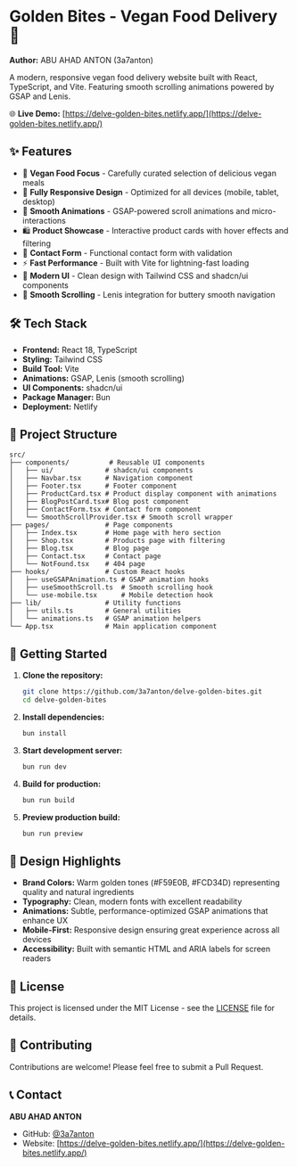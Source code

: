 # Golden Bites - Vegan Food Delivery 🌱

**Author:** ABU AHAD ANTON (3a7anton)

A modern, responsive vegan food delivery website built with React, TypeScript, and Vite. Featuring smooth scrolling animations powered by GSAP and Lenis.

🌐 **Live Demo:** [https://delve-golden-bites.netlify.app/](https://delve-golden-bites.netlify.app/)

## ✨ Features

- 🌱 **Vegan Food Focus** - Carefully curated selection of delicious vegan meals
- 📱 **Fully Responsive Design** - Optimized for all devices (mobile, tablet, desktop)
- 🌟 **Smooth Animations** - GSAP-powered scroll animations and micro-interactions
- 🛍️ **Product Showcase** - Interactive product cards with hover effects and filtering
- 📝 **Contact Form** - Functional contact form with validation
- ⚡ **Fast Performance** - Built with Vite for lightning-fast loading
- 🎨 **Modern UI** - Clean design with Tailwind CSS and shadcn/ui components
- 🚀 **Smooth Scrolling** - Lenis integration for buttery smooth navigation

## 🛠️ Tech Stack

- **Frontend:** React 18, TypeScript
- **Styling:** Tailwind CSS
- **Build Tool:** Vite
- **Animations:** GSAP, Lenis (smooth scrolling)
- **UI Components:** shadcn/ui
- **Package Manager:** Bun
- **Deployment:** Netlify

## 📁 Project Structure

```
src/
├── components/          # Reusable UI components
│   ├── ui/             # shadcn/ui components
│   ├── Navbar.tsx      # Navigation component
│   ├── Footer.tsx      # Footer component
│   ├── ProductCard.tsx # Product display component with animations
│   ├── BlogPostCard.tsx# Blog post component
│   ├── ContactForm.tsx # Contact form component
│   └── SmoothScrollProvider.tsx # Smooth scroll wrapper
├── pages/              # Page components
│   ├── Index.tsx       # Home page with hero section
│   ├── Shop.tsx        # Products page with filtering
│   ├── Blog.tsx        # Blog page
│   ├── Contact.tsx     # Contact page
│   └── NotFound.tsx    # 404 page
├── hooks/              # Custom React hooks
│   ├── useGSAPAnimation.ts # GSAP animation hooks
│   ├── useSmoothScroll.ts  # Smooth scrolling hook
│   └── use-mobile.tsx      # Mobile detection hook
├── lib/                # Utility functions
│   ├── utils.ts        # General utilities
│   └── animations.ts   # GSAP animation helpers
└── App.tsx             # Main application component
```

## 🚀 Getting Started

1. **Clone the repository:**
   ```bash
   git clone https://github.com/3a7anton/delve-golden-bites.git
   cd delve-golden-bites
   ```

2. **Install dependencies:**
   ```bash
   bun install
   ```

3. **Start development server:**
   ```bash
   bun run dev
   ```

4. **Build for production:**
   ```bash
   bun run build
   ```

5. **Preview production build:**
   ```bash
   bun run preview
   ```

## 🎨 Design Highlights

- **Brand Colors:** Warm golden tones (#F59E0B, #FCD34D) representing quality and natural ingredients
- **Typography:** Clean, modern fonts with excellent readability
- **Animations:** Subtle, performance-optimized GSAP animations that enhance UX
- **Mobile-First:** Responsive design ensuring great experience across all devices
- **Accessibility:** Built with semantic HTML and ARIA labels for screen readers

## 📄 License

This project is licensed under the MIT License - see the [LICENSE](LICENSE) file for details.

## 🤝 Contributing

Contributions are welcome! Please feel free to submit a Pull Request.

## 📞 Contact

**ABU AHAD ANTON**
- GitHub: [@3a7anton](https://github.com/3a7anton)
- Website: [https://delve-golden-bites.netlify.app/](https://delve-golden-bites.netlify.app/)
